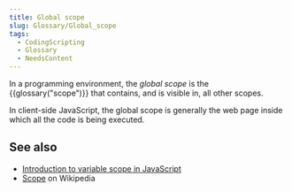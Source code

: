 ```yaml
---
title: Global scope
slug: Glossary/Global_scope
tags:
  - CodingScripting
  - Glossary
  - NeedsContent
---
```


In a programming environment, the _global scope_ is the {{glossary("scope")}} that contains, and is visible in, all other scopes.

In client-side JavaScript, the global scope is generally the web page inside which all the code is being executed.

## See also

- [Introduction to variable scope in JavaScript](/en-US/docs/Web/JavaScript/Guide/Grammar_and_types#variable_scope)
- [Scope](<https://en.wikipedia.org/wiki/Scope_(computer_science)>) on Wikipedia
